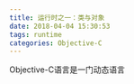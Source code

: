 ```yaml
---
title: 运行时之一：类与对象
date: 2018-04-04 15:30:53
tags: runtime
categories: Objective-C
---
```


Objective-C语言是一门动态语言
